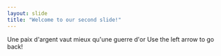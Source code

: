 ```yaml
---
layout: slide
title: "Welcome to our second slide!"
---
```

Une paix d'argent vaut mieux qu'une guerre d'or
Use the left arrow to go back!
